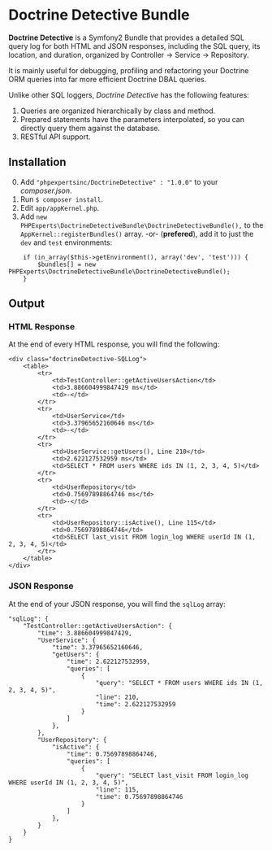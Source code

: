 # Doctrine Detective Bundle

**Doctrine Detective** is a Symfony2 Bundle that provides a detailed SQL query 
log for both HTML and JSON responses, including the SQL query, its location, 
and duration, organized by Controller -> Service -> Repository.

It is mainly useful for debugging, profiling and refactoring your Doctrine ORM
queries into far more efficient Doctrine DBAL queries.

Unlike other SQL loggers, *Doctrine Detective* has the following features:

1. Queries are organized hierarchically by class and method.
2. Prepared statements have the parameters interpolated, so you can directly query
them against the database.
3. RESTful API support.

## Installation

0. Add `"phpexpertsinc/DoctrineDetective" : "1.0.0"` to your *composer.json*.
1. Run `$ composer install`.
2. Edit `app/appKernel.php`.
3. Add `new PHPExperts\DoctrineDetectiveBundle\DoctrineDetectiveBundle(),` to
the `AppKernel::registerBundles()` array. -or- (**prefered**), add it to just
the `dev` and `test` environments:
```
    if (in_array($this->getEnvironment(), array('dev', 'test'))) {
        $bundles[] = new PHPExperts\DoctrineDetectiveBundle\DoctrineDetectiveBundle();
    }
```

## Output

### HTML Response

At the end of every HTML response, you will find the following:

    <div class="doctrineDetective-SQLLog">
        <table>
            <tr>
                <td>TestController::getActiveUsersAction</td>
                <td>3.886604999847429 ms</td>
                <td>-</td>
            </tr>
            <tr>
                <td>UserService</td>
                <td>3.37965652160646 ms</td>
                <td>-</td>
            </tr>
            <tr>
                <td>UserService::getUsers(), Line 210</td>
                <td>2.622127532959 ms</td>
                <td>SELECT * FROM users WHERE ids IN (1, 2, 3, 4, 5)</td>
            </tr>
            <tr>
                <td>UserRepository</td>
                <td>0.75697898864746 ms</td>
                <td>-</td>
            </tr>
            <tr>
                <td>UserRepository::isActive(), Line 115</td>
                <td>0.75697898864746</td>
                <td>SELECT last_visit FROM login_log WHERE userId IN (1, 2, 3, 4, 5)</td>
            </tr>
        </table>
    </div>


### JSON Response

At the end of your JSON response, you will find the `sqlLog` array:


    "sqlLog": {
        "TestController::getActiveUsersAction": {
            "time": 3.886604999847429,
            "UserService": {
                "time": 3.37965652160646,
                "getUsers": {
                    "time": 2.622127532959,
                    "queries": [
                        {
                            "query": "SELECT * FROM users WHERE ids IN (1, 2, 3, 4, 5)", 
                            "line": 210,
                            "time": 2.622127532959
                        }
                    ]
                },
            },
            "UserRepository": {
                "isActive": {
                    "time": 0.75697898864746,
                    "queries": [
                        {
                            "query": "SELECT last_visit FROM login_log WHERE userId IN (1, 2, 3, 4, 5)", 
                            "line": 115,
                            "time": 0.75697898864746
                        }
                    ]
                },
            }
        }
    }

